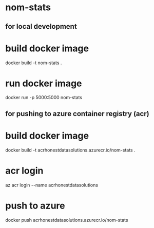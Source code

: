 # nom-stats

## for local development
# build docker image
docker build -t nom-stats .

# run docker image
docker run -p 5000:5000 nom-stats

## for pushing to azure container registry (acr)
# build docker image
docker build -t acrhonestdatasolutions.azurecr.io/nom-stats .

# acr login
az acr login --name acrhonestdatasolutions

# push to azure
docker push acrhonestdatasolutions.azurecr.io/nom-stats
